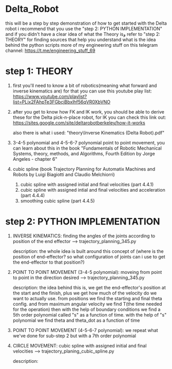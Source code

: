 # Delta_Robot

 this will be a step by step demonstration of how to get started with the Delta robot
 i recommend that you use the "step 2: PYTHON IMPLEMENTATION" and if you didn't have a clear idea of what the Theory isو refer to "step 2: THEORY" for finding sources that help you understand what is the idea behind the python scripts
 more of my engineering stuff on this telegram channel: 
 https://t.me/engineering_stuff_69


# step 1: THEORY

   1. first you'll need to know a bit of robotics(meaning what forward and inverse kinematics are)
      for that you can use this youtube play list:
      https://www.youtube.com/playlist?list=PLjx2FAhpTe3FGbcjBbxlhf56qVR0XbVNO
 
   2. after you get to know how FK and IK work, you should be able to derive these for the Delta pick-n-place robot, for IK you can 
      check this link out:
      https://sites.google.com/site/deltarobotberkeley/how-it-works

      also there is what i used: "theory\Inverse Kinematics (Delta Robot).pdf"

   3. 3-4-5 polynomial and 4-5-6-7 polynomial point to point movement, you can learn about this in the book "Fundamentals of Robotic 
       Mechanical Systems, theory, methods, and Algorithms, Fourth Edition by Jorge Angeles - chapter 6"

   4. cubic spline (book Trajectory Planning for Automatix Machines and Robots by Luigi Biagiotti and Claudio Melchiorri)
      1. cubic spline with assigned initial and final velocities (part 4.4.1)
      2. cubic spline with assigned intial and final velocities and acceleration (part 4.4.4)
      3. smoothing cubic spline (part 4.4.5)


# step 2: PYTHON IMPLEMENTATION 

   1. INVERSE KINEMATICS:
      finding the angles of the joints according to position of the end effector --> trajectory_planning_345.py

      description:
      the whole idea is built around this concept of (where is the position of end-effector? so what configuration of joints can i use to get the end-effector to that position?)

   2. POINT TO POINT MOVEMENT (3-4-5 polynomial):
      moveing from point to point in the direction desired --> trajectory_planning_345.py

      description:
      the idea behind this is, we get the end-effector's position at the start and the finish, plus we get how much of the velocity do we want to actually use. 
      from positions we find the starting and final theta config. and from maximum angular velocity we find T(the time needed for the operation)
      then with the help of boundary conditions we find a 5th order polynomial called "s" as a function of time. 
      with the help of "s" polynomial we find theta and theta_dot as a function of time 

   3. POINT TO POINT MOVEMENT (4-5-6-7 polynomial):
      we repeat what we've done for sub-step 2 but with a 7th order polynomial

   4. CIRCLE MOVEMENT:
      cubic spline with assigned initial and final velocities --> trajectory_planing_cubic_spline.py 

      description: 
      

